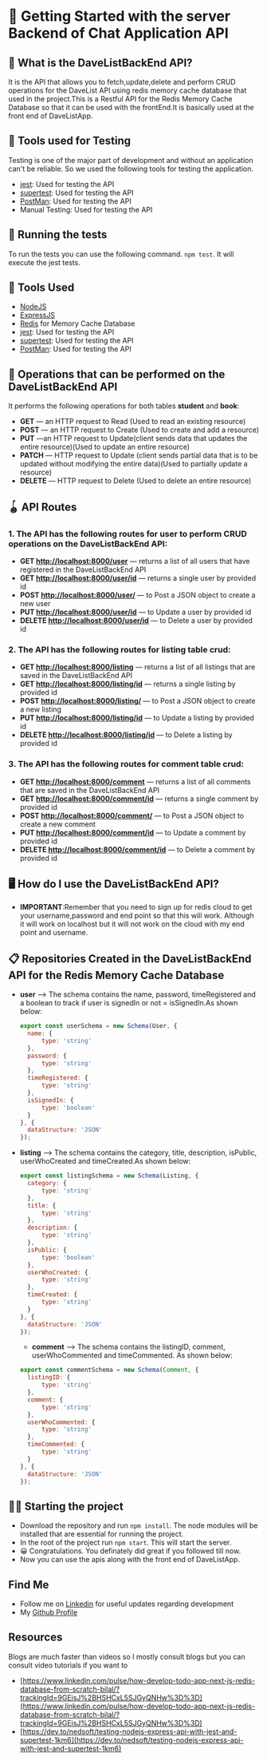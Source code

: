 
# 🏁 Getting Started with the server Backend of Chat Application API 

## 🤔 What is the DaveListBackEnd API? 
It is the API that allows you to fetch,update,delete and perform CRUD operations for the DaveList API using redis memory cache database that used in the project.This is a Restful API for the Redis Memory Cache Database so that it can be used with the frontEnd.It is basically used at the front end of DaveListApp.

## 🧪 Tools used for Testing
Testing is one of the major part of development and without an application can't be reliable. So we used the following tools for testing the application.
- [jest](https://www.npmjs.com/package/jest): Used for testing the API
- [supertest](https://www.npmjs.com/package/supertest): Used for testing the API
- [PostMan](https://www.postman.com/): Used for testing the API
- Manual Testing: Used for testing the API

## 🏃 Running the tests
To run the tests you can use the following command.
`npm test`. It will execute the jest tests.

## 🔧 Tools Used 
- [NodeJS](https://nodejs.org/en/)
- [ExpressJS](https://expressjs.com/)
- [Redis](https://redis.com/) for Memory Cache Database
- [jest](https://www.npmjs.com/package/jest): Used for testing the API
- [supertest](https://www.npmjs.com/package/supertest): Used for testing the API
- [PostMan](https://www.postman.com/): Used for testing the API

## 🧐 Operations that can be performed on the DaveListBackEnd API
It performs the following operations for both tables **student** and **book**:
- **GET** — an HTTP request to Read (Used to read an existing resource)
- **POST** — an HTTP request to Create (Used to create and add a resource)
- **PUT** —an HTTP request to Update(client sends data that updates the entire resource)(Used to update an entire resource)
- **PATCH** — HTTP request to Update (client sends partial data that is to be updated without modifying the entire data)(Used to partially update a resource)
- **DELETE** — HTTP request to Delete (Used to delete an entire resource)

## 🪀 API Routes
  ### 1. The API has the following routes for **user** to perform CRUD operations on the DaveListBackEnd API:
  - **GET [http://localhost:8000/user](http://localhost:8000/user)** — returns a list of all users that have registered in the DaveListBackEnd API
  - **GET [http://localhost:8000/user/id](http://localhost:8000/user/id)** — returns a single user by provided id
  - **POST [http://localhost:8000/user/](http://localhost:8000/user)** — to Post a JSON object to create a new user
  - **PUT [http://localhost:8000/user/id](http://localhost:8000/user/id)** — to Update a user by provided id 
  - **DELETE [http://localhost:8000/user/id](http://localhost:8000/user/id)** — to Delete a user by provided id

  ### 2. The API has the following routes for **listing** table crud:
  - **GET [http://localhost:8000/listing](http://localhost:8000/listing)** — returns a list of all listings that are saved in the DaveListBackEnd API
  - **GET [http://localhost:8000/listing/id](http://localhost:8000/listing/id)** — returns a single listing by provided id
  - **POST [http://localhost:8000/listing/](http://localhost:8000/listing)** — to Post a JSON object to create a new listing
  - **PUT [http://localhost:8000/listing/id](http://localhost:8000/listing/id)** — to Update a listing by provided id 
  - **DELETE [http://localhost:8000/listing/id](http://localhost:8000/listing/id)** — to Delete a listing by provided id

 ### 3. The API has the following routes for **comment** table crud:
  - **GET [http://localhost:8000/comment](http://localhost:8000/comment)** — returns a list of all comments that are saved in the DaveListBackEnd API
  - **GET [http://localhost:8000/comment/id](http://localhost:8000/comment/id)** — returns a single comment by provided id
  - **POST [http://localhost:8000/comment/](http://localhost:8000/comment)** — to Post a JSON object to create a new comment
  - **PUT [http://localhost:8000/comment/id](http://localhost:8000/comment/id)** — to Update a comment by provided id 
  - **DELETE [http://localhost:8000/comment/id](http://localhost:8000/comment/id)** — to Delete a comment by provided id

## 🖥️ How do I use the DaveListBackEnd API?
- **IMPORTANT**:Remember that you need to sign up for redis cloud to get your username,password and end point so that this will work. Although it will work on localhost but it will not work on the cloud with my end point and username.

## 📋 Repositories Created in the DaveListBackEnd API for the Redis Memory Cache Database
- **user** ——> The schema contains the name, password, timeRegistered and a boolean to track if user is signedIn or not = isSignedIn.As shown below:
  ```js
  export const userSchema = new Schema(User, {
    name: {
        type: 'string'
    },
    password: {
        type: 'string'
    },
    timeRegistered: {
        type: 'string'
    },
    isSignedIn: {
        type: 'boolean'
    }
  }, {
    dataStructure: 'JSON'
  });
  ```
- **listing** ——> The schema contains the  category, title, description, isPublic, userWhoCreated and timeCreated.As shown below:
  ```js
  export const listingSchema = new Schema(Listing, {
    category: {
        type: 'string'
    },
    title: {
        type: 'string'
    },
    description: {
        type: 'string'
    },
    isPublic: {
        type: 'boolean'
    },
    userWhoCreated: {
        type: 'string'
    },
    timeCreated: {
        type: 'string'
    }
  }, {
    dataStructure: 'JSON'
  });
  ```
  - **comment** ——> The schema contains the  listingID, comment, userWhoCommented and timeCommented. As shown below:
  ```js
  export const commentSchema = new Schema(Comment, {
    listingID: {
        type: 'string'
    },
    comment: {
        type: 'string'
    },
    userWhoCommented: {
        type: 'string'
    },
    timeCommented: {
        type: 'string'
    }
  }, {
    dataStructure: 'JSON'
  });
  ```

## 🏃🏾 Starting the project
- Download the repository and run `npm install`. The node modules will be installed that are essential for running the project.
- In the root of the project run `npm start`. This will start the server.
- 😀 Congratulations. You definately did great if you followed till now.
- Now you can use the apis along with the front end of DaveListApp.

## Find Me 
- Follow me on [Linkedin](https://www.linkedin.com/in/muhammad-bilal-028843199/) for useful updates regarding development
- My [Github Profile](https://github.com/Muhammad-Bilal-7896) 

## Resources
Blogs are much faster than videos so I mostly consult blogs but you can consult video tutorials if you want to
- [https://www.linkedin.com/pulse/how-develop-todo-app-next-js-redis-database-from-scratch-bilal/?trackingId=9GEisJ%2BHSHCxL5SJGyQNHw%3D%3D](https://www.linkedin.com/pulse/how-develop-todo-app-next-js-redis-database-from-scratch-bilal/?trackingId=9GEisJ%2BHSHCxL5SJGyQNHw%3D%3D)
- [https://dev.to/nedsoft/testing-nodejs-express-api-with-jest-and-supertest-1km6](https://dev.to/nedsoft/testing-nodejs-express-api-with-jest-and-supertest-1km6)

